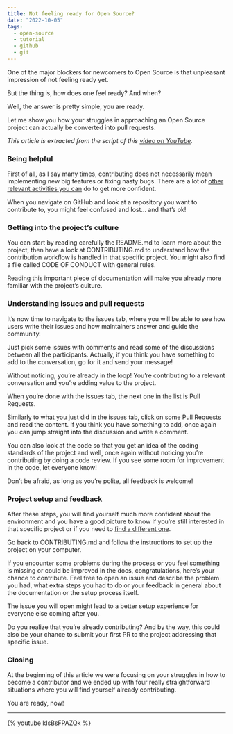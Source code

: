 ```yaml
---
title: Not feeling ready for Open Source?
date: "2022-10-05"
tags:
  - open-source
  - tutorial
  - github
  - git
---
```


One of the major blockers for newcomers to Open Source is that unpleasant impression of not feeling ready yet.

But the thing is, how does one feel ready? And when?

Well, the answer is pretty simple, you are ready.

Let me show you how your struggles in approaching an Open Source project can actually be converted into pull requests.

_This article is extracted from the script of this [video on YouTube](https://youtu.be/kIsBsFPAZQk)._

### Being helpful

First of all, as I say many times, contributing does not necessarily mean implementing new big features or fixing nasty bugs. There are a lot of [other relevant activities you can](https://youtu.be/NEzYE1-37SA) do to get more confident.

When you navigate on GitHub and look at a repository you want to contribute to, you might feel confused and lost… and that’s ok!

### Getting into the project’s culture

You can start by reading carefully the README.md to learn more about the project, then have a look at CONTRIBUTING.md to understand how the contribution workflow is handled in that specific project. You might also find a file called CODE OF CONDUCT with general rules.

Reading this important piece of documentation will make you already more familiar with the project’s culture.

### Understanding issues and pull requests

It’s now time to navigate to the issues tab, where you will be able to see how users write their issues and how maintainers answer and guide the community.

Just pick some issues with comments and read some of the discussions between all the participants. Actually, if you think you have something to add to the conversation, go for it and send your message!

Without noticing, you’re already in the loop! You’re contributing to a relevant conversation and you’re adding value to the project.

When you’re done with the issues tab, the next one in the list is Pull Requests.

Similarly to what you just did in the issues tab, click on some Pull Requests and read the content. If you think you have something to add, once again you can jump straight into the discussion and write a comment.

You can also look at the code so that you get an idea of the coding standards of the project and well, once again without noticing you’re contributing by doing a code review. If you see some room for improvement in the code, let everyone know!

Don’t be afraid, as long as you’re polite, all feedback is welcome!

### Project setup and feedback

After these steps, you will find yourself much more confident about the environment and you have a good picture to know if you’re still interested in that specific project or if you need to [find a different one](https://youtu.be/yfopPq4354o).

Go back to CONTRIBUTING.md and follow the instructions to set up the project on your computer.

If you encounter some problems during the process or you feel something is missing or could be improved in the docs, congratulations, here’s your chance to contribute. Feel free to open an issue and describe the problem you had, what extra steps you had to do or your feedback in general about the documentation or the setup process itself.

The issue you will open might lead to a better setup experience for everyone else coming after you.

Do you realize that you’re already contributing? And by the way, this could also be your chance to submit your first PR to the project addressing that specific issue.

### Closing

At the beginning of this article we were focusing on your struggles in how to become a contributor and we ended up with four really straightforward situations where you will find yourself already contributing.

You are ready, now!

---

{% youtube kIsBsFPAZQk %}
